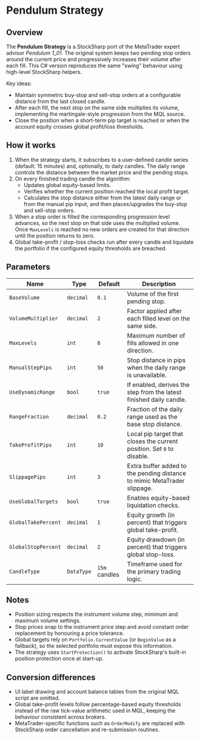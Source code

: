 # Pendulum Strategy

## Overview
The **Pendulum Strategy** is a StockSharp port of the MetaTrader expert advisor *Pendulum 1_01*. The original system keeps two pending stop orders around the current price and progressively increases their volume after each fill. This C# version reproduces the same "swing" behaviour using high-level StockSharp helpers.

Key ideas:

- Maintain symmetric buy-stop and sell-stop orders at a configurable distance from the last closed candle.
- After each fill, the next stop on the same side multiplies its volume, implementing the martingale-style progression from the MQL source.
- Close the position when a short-term pip target is reached or when the account equity crosses global profit/loss thresholds.

## How it works
1. When the strategy starts, it subscribes to a user-defined candle series (default: 15 minutes) and, optionally, to daily candles. The daily range controls the distance between the market price and the pending stops.
2. On every finished trading candle the algorithm:
   - Updates global equity-based limits.
   - Verifies whether the current position reached the local profit target.
   - Calculates the stop distance either from the latest daily range or from the manual pip input, and then places/upgrades the buy-stop and sell-stop orders.
3. When a stop order is filled the corresponding progression level advances, so the next stop on that side uses the multiplied volume. Once `MaxLevels` is reached no new orders are created for that direction until the position returns to zero.
4. Global take-profit / stop-loss checks run after every candle and liquidate the portfolio if the configured equity thresholds are breached.

## Parameters
| Name | Type | Default | Description |
| ---- | ---- | ------- | ----------- |
| `BaseVolume` | `decimal` | `0.1` | Volume of the first pending stop. |
| `VolumeMultiplier` | `decimal` | `2` | Factor applied after each filled level on the same side. |
| `MaxLevels` | `int` | `8` | Maximum number of fills allowed in one direction. |
| `ManualStepPips` | `int` | `50` | Stop distance in pips when the daily range is unavailable. |
| `UseDynamicRange` | `bool` | `true` | If enabled, derives the step from the latest finished daily candle. |
| `RangeFraction` | `decimal` | `0.2` | Fraction of the daily range used as the base stop distance. |
| `TakeProfitPips` | `int` | `10` | Local pip target that closes the current position. Set `0` to disable. |
| `SlippagePips` | `int` | `3` | Extra buffer added to the pending distance to mimic MetaTrader slippage. |
| `UseGlobalTargets` | `bool` | `true` | Enables equity-based liquidation checks. |
| `GlobalTakePercent` | `decimal` | `1` | Equity growth (in percent) that triggers global take-profit. |
| `GlobalStopPercent` | `decimal` | `2` | Equity drawdown (in percent) that triggers global stop-loss. |
| `CandleType` | `DataType` | `15m` candles | Timeframe used for the primary trading logic. |

## Notes
- Position sizing respects the instrument volume step, minimum and maximum volume settings.
- Stop prices snap to the instrument price step and avoid constant order replacement by honouring a price tolerance.
- Global targets rely on `Portfolio.CurrentValue` (or `BeginValue` as a fallback), so the selected portfolio must expose this information.
- The strategy uses `StartProtection()` to activate StockSharp's built-in position protection once at start-up.

## Conversion differences
- UI label drawing and account balance tables from the original MQL script are omitted.
- Global take-profit levels follow percentage-based equity thresholds instead of the raw tick-value arithmetic used in MQL, keeping the behaviour consistent across brokers.
- MetaTrader-specific functions such as `OrderModify` are replaced with StockSharp order cancellation and re-submission routines.
